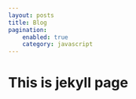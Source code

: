 ```yaml
---
layout: posts 
title: Blog
pagination:
    enabled: true
    category: javascript
---
```

# This is jekyll page
